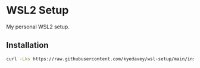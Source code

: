 # WSL2 Setup

My personal WSL2 setup.

## Installation

```bash
curl -Lks https://raw.githubusercontent.com/kyedavey/wsl-setup/main/install.sh | /bin/bash
```